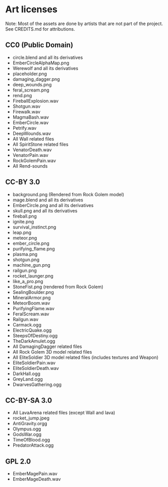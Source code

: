 # Art licenses #

Note: Most of the assets are done by artists that are not part of the project.
See CREDITS.md for attributions.

## CC0 (Public Domain) ##

- circle.blend and all its derivatives
- EmberCircleAlphaMap.png
- Werewolf and all its derivatives
- placeholder.png
- damaging_dagger.png
- deep_wounds.png
- feral_scream.png
- rend.png
- FireballExplosion.wav
- Shotgun.wav
- Firewalk.wav
- MagmaBash.wav
- EmberCircle.wav
- Petrify.wav
- DeepWounds.wav
- All Wall related files
- All SpiritStone related files
- VenatorDeath.wav
- VenatorPain.wav
- RockGolemPain.wav
- All Rend-sounds

## CC-BY 3.0 ##
- background.png (Rendered from Rock Golem model)
- mage.blend and all its derivatives
- EmberCircle.png and all its derivatives
- skull.png and all its derivatives
- fireball.png
- ignite.png
- survival_instinct.png
- leap.png
- meteor.png
- ember_circle.png
- purifying_flame.png
- plasma.png
- shotgun.png
- machine_gun.png
- railgun.png
- rocket_launger.png
- like_a_pro.png
- StoneFist.png (rendered from Rock Golem)
- SealingBoulder.png
- MineralArmor.png
- MeteorBoom.wav
- PurifyingFlame.wav
- FeralScream.wav
- Railgun.wav
- Carmack.ogg
- ElectricQuake.ogg
- SteepsOfDestiny.ogg
- TheDarkAmulet.ogg
- All DamagingDagger related files
- All Rock Golem 3D model related files
- All EliteSoldier 3D model related files (includes textures and Weapon)
- EliteSoldierPain.wav
- EliteSoldierDeath.wav
- DarkHall.ogg
- GreyLand.ogg
- DwarvesGathering.ogg

## CC-BY-SA 3.0 ##

- All LavaArena related files (except Wall and lava)
- rocket_jump.jpeg
- AntiGravity.orgg
- Olympus.ogg
- GodsWar.ogg
- TimeOfBlood.ogg
- PredatorAttack.ogg

## GPL 2.0 ##
- EmberMagePain.wav
- EmberMageDeath.wav
